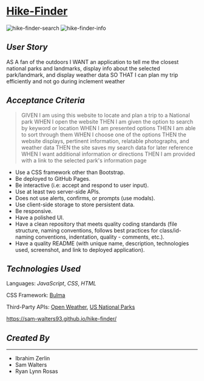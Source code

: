 # [Hike-Finder](https://sam-walters93.github.io/hike-finder/)

![hike-finder-search](https://user-images.githubusercontent.com/68794066/113057887-32886c00-9173-11eb-8f8d-5e63b52ca656.PNG)
![hike-finder-info](https://user-images.githubusercontent.com/68794066/113057893-33b99900-9173-11eb-88e8-8f5c440fca1b.PNG)

## *User Story*

AS A fan of the outdoors 
I WANT an application to tell me the closest national parks and landmarks, display info about the selected park/landmark, and display weather data
SO THAT I can plan my trip efficiently and not go during inclement weather

## *Acceptance Criteria*

> GIVEN I am using this website to locate and plan a trip to a National park 
WHEN I open the website 
THEN I am given the option to search by keyword or location
WHEN I am presented options 
THEN I am able to sort through them 
WHEN I choose one of the options 
THEN the website displays, pertinent information, relatable photographs, and weather data
THEN the site saves my search data for later reference
WHEN I want additional information or directions 
THEN I am provided with a link to the selected park's information page

- Use a CSS framework other than Bootstrap.
- Be deployed to GitHub Pages.
- Be interactive (i.e: accept and respond to user input).
- Use at least two server-side APIs.
- Does not use alerts, confirms, or prompts (use modals).
- Use client-side storage to store persistent data.
- Be responsive.
- Have a polished UI.
- Have a clean repository that meets quality coding standards (file structure, naming conventions, follows best practices for class/id-naming conventions, indentation, quality - comments, etc.).
- Have a quality README (with unique name, description, technologies used, screenshot, and link to deployed application).

## *Technologies Used*

Languages: *JavaScript*, *CSS*, *HTML*

CSS Framework: [Bulma](https://bulma.io/)

Third-Party APIs: [Open Weather](https://openweathermap.org/api), [US National Parks](https://www.nps.gov/subjects/developer/api-documentation.htm#/parks/getPark)


https://sam-walters93.github.io/hike-finder/

## *Created By* 
*** 

- Ibrahim Zerlin
- Sam Walters
- Ryan Lynn Rosas 


